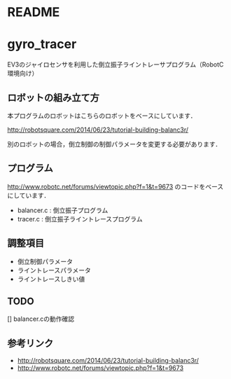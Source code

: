 # README


# gyro_tracer
EV3のジャイロセンサを利用した倒立振子ライントレーサプログラム（RobotC環境向け）

## ロボットの組み立て方

本プログラムのロボットはこちらのロボットをベースにしています．

http://robotsquare.com/2014/06/23/tutorial-building-balanc3r/

別のロボットの場合，倒立制御の制御パラメータを変更する必要があります．


## プログラム
http://www.robotc.net/forums/viewtopic.php?f=1&t=9673
のコードをベースにしています．

* balancer.c : 倒立振子プログラム
* tracer.c  : 倒立振子ライントレースプログラム


## 調整項目
* 倒立制御パラメータ
* ライントレースパラメータ
* ライントレースしきい値

## TODO
[] balancer.cの動作確認



## 参考リンク
* http://robotsquare.com/2014/06/23/tutorial-building-balanc3r/
* http://www.robotc.net/forums/viewtopic.php?f=1&t=9673
